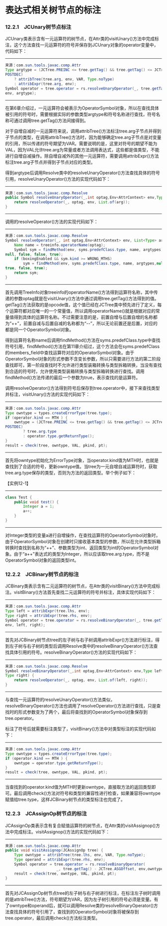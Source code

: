 # 表达式相关树节点的标注

### 12.2.1　JCUnary树节点标注

JCUnary类表示含有一元运算符的树节点，在Attr类的visitUnary\(\)方法中完成标注，这个方法查找一元运算符的符号并保存到JCUnary对象的operator变量中，代码如下： 

---

```java
来源：com.sun.tools.javac.comp.Attr
Type argtype = (JCTree.PREINC <= tree.getTag() && tree.getTag() <= JCTree.
POSTDEC)
    ? attribTree(tree.arg, env, VAR, Type.noType)
    : attribExpr(tree.arg, env);
Symbol operator = tree.operator = rs.resolveUnaryOperator(_, tree.getTag(),
env, argtype);
```

---

在第6章介绍过，一元运算符会被表示为OperatorSymbol对象，所以在查找具体被引用的符号时，需要根据实际的参数类型argtype和符号名称进行查找，符号名称可通过调用tree.getTag\(\)方法间接得到。 

对于自增自减的一元运算符来说，调用attribTree\(\)方法标注tree.arg子节点并得到子节点的类型，在调用attribTree\(\)方法时，因为能够确定tree.arg子节点是对变量的引用，所以传递的符号期望为VAR。需要说明的是，这里对符号的期望不能为VAL，因为VAL允许tree.arg为常量或者方法调用表达式，这些都是值类型，不能进行自增自减操作。除自增自减外的其他一元运算符，需要调用attribExpr\(\)方法标注tree.arg子节点并得到子节点对应的类型。 

得到argtype后调用Resolve类中的resolveUnaryOperator\(\)方法查找具体的符号引用，resolveUnaryOperator\(\)方法的实现代码如下： 

---

```java
来源：com.sun.tools.javac.comp.Resolve
public Symbol resolveUnaryOperator(_,int optag,Env<AttrContext> env,Type arg) {
    return resolveOperator(_, optag, env, List.of(arg));
}
```

---

调用的resolveOperator\(\)方法的实现代码如下： 

---

```java
来源：com.sun.tools.javac.comp.Resolve
Symbol resolveOperator(_, int optag,Env<AttrContext> env, List<Type> argtypes) {
    Name name = treeinfo.operatorName(optag);
    Symbol sym = findMethod(env, syms.predefClass.type, name, argtypes,
null, false, false, true);
    if (boxingEnabled && sym.kind >= WRONG_MTHS)
        sym = findMethod(env, syms.predefClass.type, name, argtypes,null,
true, false, true);
    return sym;
}
```

---

首先调用TreeInfo对象treeinfo的operatorName\(\)方法得到运算符名称，其中传递的参数optag就是在visitUnary\(\)方法中通过调用tree.getTag\(\)方法得到的值。getTag\(\)方法获取的是opcode值，这个值已经在JCTree类中预先进行了定义，每个运算符都对应唯一的一个常量值，所以调用operatorName\(\)就是根据对应的常量值得到具体的运算符名称。不过需要注意的是，前置自增与后置自增的名称都为“\+\+”，前置自减与后置自减的名称都为“\-\-”，所以无论前置还是后置，对应的都是同一个OperatorSymbol对象。 

得到运算符名称name后调用findMethod\(\)方法在syms.predefClass.type中查找符号引用，findMethod\(\)方法在第11章介绍过，这个方法会在syms.predefClass的members\_field中查找运算符对应的OperatorSymbol对象。由于OperatorSymbol对象的形式参数不含变长参数，所以只需要进行方法的第二阶段查找即可，第一阶段查找时不允许进行类型装箱转换与类型拆箱转换，当没有查找到合适的符号时，允许使用类型装箱转换与类型拆箱转换进行查找。调用findMethod\(\)方法传递的最后一个参数为true，表示查找的是运算符。 

调用resolveOperator\(\)方法得到符号后保存到tree.operator中，接下来查找类型并标注，visitUnary\(\)方法的实现代码如下： 

---

```java
来源：com.sun.tools.javac.comp.Attr
Type owntype = types.createErrorType(tree.type);
if (operator.kind == MTH ) {
    owntype = (JCTree.PREINC <= tree.getTag() && tree.getTag() <= JCTree.
POSTDEC)
        ? tree.arg.type
        : operator.type.getReturnType();
}
result = check(tree, owntype, VAL, pkind, pt);
```

---

首先将owntype初始化为ErrorType对象，当operator.kind值为MTH时，也就是查找到了合适的符号，更新owntype值。当tree为一元自增自减运算符时，获取tree.arg.type保存的类型，否则为方法的返回类型。举个例子如下： 

【实例12\-1】

---

```java
class Test {
    public void test() {
        Integer a = 1;
        a++;
    }
}
```

---

对Integer类型的变量a进行自增操作，在查找运算符的OperatorSymbol对象时，由于OperatorSymbol对象在创建时只接收基本类型的参数，所以在允许类型拆箱转换时查找到名称为“\+\+”、参数类型为int、返回类型为int的OperatorSymbol对象。由于“a\+\+”表达式的类型为Integer，所以应该取tree.arg.type，而不是OperatorSymbol对象的返回类型int。 

### 12.2.2　JCBinary树节点的标注 

JCBinary类表示含有二元运算符的树节点，在Attr类的visitBinary\(\)方法中完成标注。visitBinary\(\)方法首先查找二元运算符的符号并标注，具体实现代码如下： 

---

```java
来源：com.sun.tools.javac.comp.Attr
Type left = attribExpr(tree.lhs, env);
Type right = attribExpr(tree.rhs, env);
Symbol operator = tree.operator = rs.resolveBinaryOperator(_, tree.getTag(),
env, left, right);
```

---

首先对JCBinary树节点tree的左子树与右子树调用attribExpr\(\)方法进行标注，得到左子树与右子树的类型后调用Resolve类中的resolveBinaryOperator\(\)方法查找具体引用的符号。resolveBinaryOperator\(\)方法的实现代码如下： 

---

```java
来源：com.sun.tools.javac.comp.Resolve
Symbol resolveBinaryOperator(_,int optag,Env<AttrContext> env,Type left,
Type right) {
    return resolveOperator(_, optag, env, List.of(left, right));
}
```

---

与查找一元运算符的resolveUnaryOperator\(\)方法类似，resolveBinaryOperator\(\)方法也调用了resolveOperator\(\)方法进行查找，只是查找时的形式参数变为了两个，最后将查找到的OperatorSymbol对象保存到tree.operator。 

标注了符号后就需要标注类型了，visitBinary\(\)方法中对类型标注的实现代码如下： 

---

```java
来源：com.sun.tools.javac.comp.Attr
Type owntype = types.createErrorType(tree.type);
if (operator.kind == MTH ) {
    owntype = operator.type.getReturnType();
}
result = check(tree, owntype, VAL, pkind, pt);
```

---

当查找到的operator.kind值为MTH时更新owntype，直接取方法的返回类型即可。最后调用check\(\)方法对符号和类型的兼容性进行检查，如果兼容将owntype赋值给tree.type，这样JCBinary树节点的类型标注也完成了。 

### 12.2.3　JCAssignOp树节点的标注 

JCAssignOp类表示含有复合赋值运算符的树节点，在Attr类的visitAssignop\(\)方法中完成标注。visitAssignop\(\)方法的实现代码如下： 

---

```java
来源：com.sun.tools.javac.comp.Attr
public void visitAssignop(JCAssignOp tree) {
    Type owntype = attribTree(tree.lhs, env, VAR, Type.noType);
    Type operand = attribExpr(tree.rhs, env);
    Symbol operator = tree.operator = rs.resolveBinaryOperator(
                       _, tree.getTag() - JCTree.ASGOffset, env,owntype, operand);
    result = check(tree, owntype, VAL, pkind, pt);
}
```

---

首先对JCAssignOp树节点tree的左子树与右子树进行标注，在标注左子树时调用的是attribTree\(\)方法，符号期望为VAR，因为左子树引用的符号必须是变量。有了owntype和operand后，就可以调用Resolve类的resolveBinaryOperator\(\)方法查找具体的符号引用了，查找到的OperatorSymbol对象将被保存到tree.operator，最后调用check\(\)方法标注类型。 
